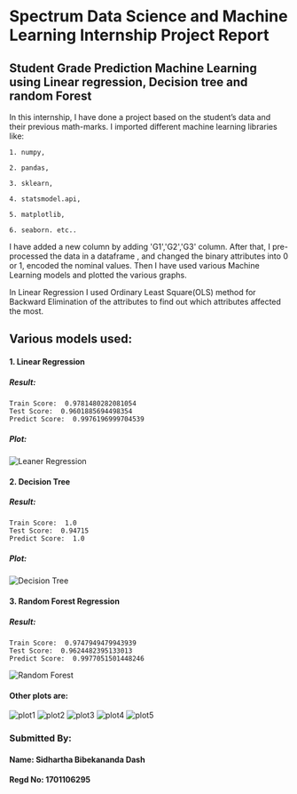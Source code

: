 # Spectrum Data Science and Machine Learning Internship Project Report
## Student Grade Prediction Machine Learning using Linear regression, Decision tree and random Forest

In this internship, I have done a project based on the student’s data and their previous math-marks.
I imported different machine learning libraries like:

    1. numpy,

    2. pandas,

    3. sklearn,

    4. statsmodel.api,

    5. matplotlib,

    6. seaborn. etc..

I have added a new column by adding 'G1','G2','G3' column. After that, I pre-processed the data in a dataframe , and changed the binary attributes into 0 or 1, encoded the nominal values. Then I have used various Machine Learning models and plotted the various graphs.

In Linear Regression I used Ordinary Least Square(OLS) method for Backward Elimination of the attributes to find out which attributes affected the most.

## Various models used:
#### 1. Linear Regression
##### Result:
    Train Score:  0.9781480282081054
    Test Score:  0.9601885694498354
    Predict Score:  0.9976196999704539
##### Plot:
![Leaner Regression](https://github.com/svjenar/Spectrum/blob/master/task3_final/linear.png)
#### 2. Decision Tree
##### Result:
    Train Score:  1.0
    Test Score:  0.94715
    Predict Score:  1.0
##### Plot:
![Decision Tree](https://github.com/svjenar/Spectrum/blob/master/task3_final/dtree.png)
#### 3. Random Forest Regression
##### Result:
    Train Score:  0.9747949479943939
    Test Score:  0.9624482395133013
    Predict Score:  0.9977051501448246

![Random Forest](https://github.com/svjenar/Spectrum/blob/master/task3_final/randomforest.png)

#### Other plots are:
![plot1](https://github.com/svjenar/Spectrum/blob/master/task3_final/G1Vsfinal_grade.png)
![plot2](https://github.com/svjenar/Spectrum/blob/master/task3_final/G2Vsfinal_grade.png)
![plot3](https://github.com/svjenar/Spectrum/blob/master/task3_final/StudytimeVsfinal_grade(sex).png)
![plot4](https://github.com/svjenar/Spectrum/blob/master/task3_final/absenceVsfinal_grade.png)
![plot5](https://github.com/svjenar/Spectrum/blob/master/task3_final/ageVsfinal_grade(sex).png)



### Submitted By:
#### Name: Sidhartha Bibekananda Dash
#### Regd No: 1701106295
